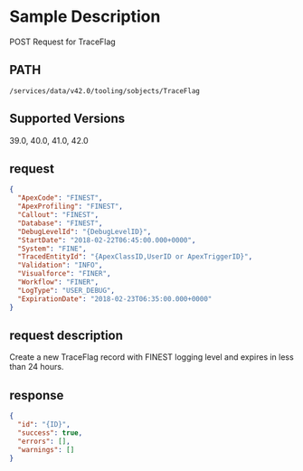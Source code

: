 # Sample Description
POST Request for TraceFlag

## PATH
```
/services/data/v42.0/tooling/sobjects/TraceFlag
```
## Supported Versions
39.0, 40.0, 41.0, 42.0

## request
```json
{
  "ApexCode": "FINEST",
  "ApexProfiling": "FINEST",
  "Callout": "FINEST",
  "Database": "FINEST",
  "DebugLevelId": "{DebugLevelID}",
  "StartDate": "2018-02-22T06:45:00.000+0000",
  "System": "FINE",
  "TracedEntityId": "{ApexClassID,UserID or ApexTriggerID}",
  "Validation": "INFO",
  "Visualforce": "FINER",
  "Workflow": "FINER",
  "LogType": "USER_DEBUG",
  "ExpirationDate": "2018-02-23T06:35:00.000+0000"
}
```

## request description
Create a new TraceFlag record with FINEST logging level and expires in less than 24 hours.

## response
```json
{
  "id": "{ID}",
  "success": true,
  "errors": [],
  "warnings": []
}
```
